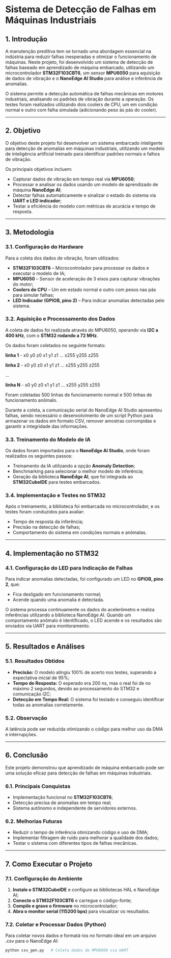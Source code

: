 # Sistema de Detecção de Falhas em Máquinas Industriais

## 1. Introdução

A manutenção preditiva tem se tornado uma abordagem essencial na indústria para reduzir falhas inesperadas e otimizar o funcionamento de máquinas. Neste projeto, foi desenvolvido um sistema de detecção de falhas baseado em aprendizado de máquina embarcado, utilizando um microcontrolador **STM32F103CBT6**, um sensor **MPU6050** para aquisição de dados de vibração e o **NanoEdge AI Studio** para análise e inferência de anomalias.

O sistema permite a detecção automática de falhas mecânicas em motores industriais, analisando os padrões de vibração durante a operação. Os testes foram realizados utilizando dois coolers de CPU, um em condição normal e outro com falha simulada (adicionando peso às pás do cooler).

---

## 2. Objetivo

O objetivo deste projeto foi desenvolver um sistema embarcado inteligente para detecção de anomalias em máquinas industriais, utilizando um modelo de inteligência artificial treinado para identificar padrões normais e falhos de vibração.

Os principais objetivos incluem:

- Capturar dados de vibração em tempo real via **MPU6050**;
- Processar e analisar os dados usando um modelo de aprendizado de máquina **NanoEdge AI**;
- Detectar falhas automaticamente e sinalizar o estado do sistema via **UART e LED indicador**;
- Testar a eficiência do modelo com métricas de acurácia e tempo de resposta.

---

## 3. Metodologia

### 3.1. Configuração do Hardware

Para a coleta dos dados de vibração, foram utilizados:

- **STM32F103CBT6** – Microcontrolador para processar os dados e executar o modelo de IA;
- **MPU6050** – Sensor de aceleração de 3 eixos para capturar vibrações do motor;
- **Coolers de CPU** – Um em estado normal e outro com pesos nas pás para simular falhas;
- **LED Indicador (GPIOB, pino 2)** – Para indicar anomalias detectadas pelo sistema.

### 3.2. Aquisição e Processamento dos Dados

A coleta de dados foi realizada através do MPU6050, operando via **I2C a 400 kHz**, com o **STM32 rodando a 72 MHz**.

Os dados foram coletados no seguinte formato:

**linha 1** - x0 y0 z0 x1 y1 z1 ... x255 y255 z255 

**linha 2** - x0 y0 z0 x1 y1 z1 ... x255 y255 z255 

... 

**linha N** - x0 y0 z0 x1 y1 z1 ... x255 y255 z255


Foram coletadas 500 linhas de funcionamento normal e 500 linhas de funcionamento anômalo.

Durante a coleta, a comunicação serial do NanoEdge AI Studio apresentou falhas, sendo necessário o desenvolvimento de um script Python para armazenar os dados em formato CSV, remover amostras corrompidas e garantir a integridade das informações.

### 3.3. Treinamento do Modelo de IA

Os dados foram importados para o **NanoEdge AI Studio**, onde foram realizados os seguintes passos:

- Treinamento da IA utilizando a opção **Anomaly Detection**;
- Benchmarking para selecionar o melhor modelo de inferência;
- Geração da biblioteca **NanoEdge AI**, que foi integrada ao **STM32CubeIDE** para testes embarcados.

### 3.4. Implementação e Testes no STM32

Após o treinamento, a biblioteca foi embarcada no microcontrolador, e os testes foram conduzidos para avaliar:

- Tempo de resposta da inferência;
- Precisão na detecção de falhas;
- Comportamento do sistema em condições normais e anômalas.

---

## 4. Implementação no STM32

### 4.1. Configuração do LED para Indicação de Falhas

Para indicar anomalias detectadas, foi configurado um LED no **GPIOB, pino 2**, que:

- Fica desligado em funcionamento normal;
- Acende quando uma anomalia é detectada.

O sistema processa continuamente os dados do acelerômetro e realiza inferências utilizando a biblioteca NanoEdge AI. Quando um comportamento anômalo é identificado, o LED acende e os resultados são enviados via UART para monitoramento.

---

## 5. Resultados e Análises

### 5.1. Resultados Obtidos

- **Precisão:** O modelo atingiu 100% de acerto nos testes, superando a expectativa inicial de 95%;
- **Tempo de Resposta:** O esperado era 200 ns, mas o real foi de no máximo 2 segundos, devido ao processamento do STM32 e comunicação I2C;
- **Detecção em Tempo Real:** O sistema foi testado e conseguiu identificar todas as anomalias corretamente.

### 5.2. Observação

A latência pode ser reduzida otimizando o código para melhor uso da DMA e interrupções.

---

## 6. Conclusão

Este projeto demonstrou que aprendizado de máquina embarcado pode ser uma solução eficaz para detecção de falhas em máquinas industriais.

### 6.1. Principais Conquistas

- Implementação funcional no **STM32F103CBT6**;
- Detecção precisa de anomalias em tempo real;
- Sistema autônomo e independente de servidores externos.

### 6.2. Melhorias Futuras

- Reduzir o tempo de inferência otimizando código e uso de DMA;
- Implementar filtragem de ruído para melhorar a qualidade dos dados;
- Testar o sistema com diferentes tipos de falhas mecânicas.

---

## 7. Como Executar o Projeto

### 7.1. Configuração do Ambiente

1. **Instale o STM32CubeIDE** e configure as bibliotecas HAL e NanoEdge AI;
2. **Conecte o STM32F103CBT6** e carregue o código-fonte;
3. **Compile e grave o firmware** no microcontrolador;
4. **Abra o monitor serial (115200 bps)** para visualizar os resultados.

### 7.2. Coletar e Processar Dados (Python)

Para coletar novos dados e formatá-los no formato ideal em um arquivo .csv para o NanoEdge AI:

```bash
python csv_gen.py   # Coleta dados do MPU6050 via UART
```
